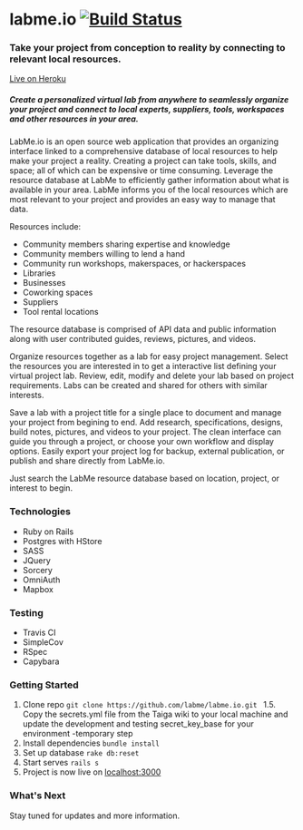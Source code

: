 # labme.io [![Build Status](https://travis-ci.org/labme/labme.io.svg?branch=master)](https://travis-ci.org/labme/labme.io)

### Take your project from conception to reality by connecting to relevant local resources.

[Live on Heroku](https://labme.herokuapp.com/)

##### Create a personalized virtual lab from anywhere to seamlessly organize your project and connect to local experts, suppliers, tools, workspaces and other resources in your area. 

LabMe.io is an open source web application that provides an organizing interface linked to a comprehensive database of local resources to help make your project a reality. Creating a project can take tools, skills, and space; all of which can be expensive or time consuming. Leverage the resource database at LabMe to efficiently gather information about what is available in your area. LabMe informs you of the local resources which are most relevant to your project and provides an easy way to manage that data.

Resources include:
- Community members sharing expertise and knowledge
- Community members willing to lend a hand
- Community run workshops, makerspaces, or hackerspaces
- Libraries
- Businesses
- Coworking spaces
- Suppliers
- Tool rental locations

The resource database is comprised of API data and public information along with user contributed guides, reviews, pictures, and videos.

Organize resources together as a lab for easy project management. Select the resources you are interested in to get a interactive list defining your virtual project lab. Review, edit, modify and delete your lab based on project requirements.  Labs can be created and shared for others with similar interests.

Save a lab with a project title for a single place to document and manage your project from begining to end. Add research, specifications, designs, build notes, pictures, and videos to your project. The clean interface can guide you through a project, or choose your own workflow and display options. Easily export your project log for backup, external publication, or publish and share directly from LabMe.io.

Just search the LabMe resource database based on location, project, or interest to begin. 

### Technologies

- Ruby on Rails
- Postgres with HStore
- SASS
- JQuery
- Sorcery
- OmniAuth
- Mapbox

### Testing

- Travis CI
- SimpleCov
- RSpec
- Capybara


### Getting Started

1. Clone repo ```git clone https://github.com/labme/labme.io.git ```
1.5. Copy the secrets.yml file from the Taiga wiki to your local machine and update the development and testing secret_key_base for your environment -temporary step
2. Install dependencies ```bundle install```
3. Set up database ```rake db:reset```
4. Start serves ```rails s```
5. Project is now live on [localhost:3000](http://localhost:3000/)

### What's Next

Stay tuned for updates and more information.
